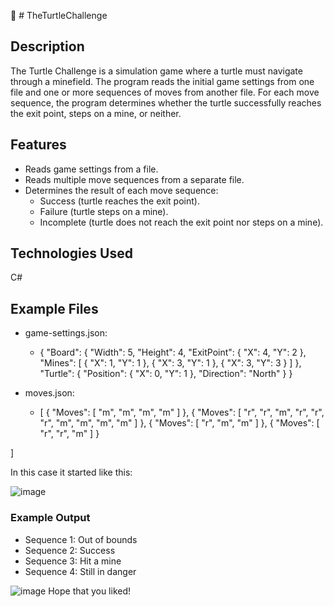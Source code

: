 🐢 # TheTurtleChallenge


## Description
The Turtle Challenge is a simulation game where a turtle must navigate through a minefield. The program reads the initial game settings from one file and one or more sequences of moves from another file. For each move sequence, the program determines whether the turtle successfully reaches the exit point, steps on a mine, or neither.

## Features
- Reads game settings from a file.
- Reads multiple move sequences from a separate file.
- Determines the result of each move sequence:
  - Success (turtle reaches the exit point).
  -  Failure (turtle steps on a mine).
  -   Incomplete (turtle does not reach the exit point nor steps on a mine).

## Technologies Used
C#

## Example Files
- game-settings.json:
  - {
  "Board": {
    "Width": 5,
    "Height": 4,
    "ExitPoint": {
      "X": 4,
      "Y": 2
    },
    "Mines": [
      {
        "X": 1,
        "Y": 1
      },
      {
        "X": 3,
        "Y": 1
      },
      {
        "X": 3,
        "Y": 3
      }
    ]
  },
  "Turtle": {
    "Position": {
      "X": 0,
      "Y": 1
    },
    "Direction": "North"
  }
}

- moves.json:
  - [
  { "Moves": [ "m", "m", "m", "m" ] },
  { "Moves": [ "r", "r", "m", "r", "r", "r", "m", "m", "m", "m" ] },
  { "Moves": [ "r", "m", "m" ] },
  { "Moves": [ "r", "r", "m" ] }

]

In this case it started like this: 

![image](https://github.com/user-attachments/assets/215eee24-d34c-4cfd-8df7-95831b4862d0)




### Example Output
- Sequence 1: Out of bounds
- Sequence 2: Success
- Sequence 3: Hit a mine
- Sequence 4: Still in danger


![image](https://github.com/user-attachments/assets/403a511c-a703-43a7-96b7-dc27419f516f)
  Hope that you liked! 
